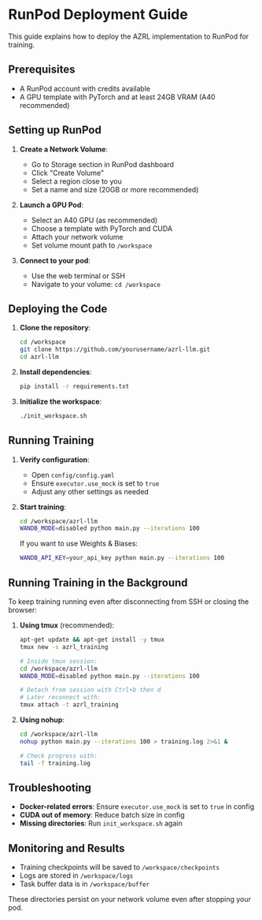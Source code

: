# RunPod Deployment Guide

This guide explains how to deploy the AZRL implementation to RunPod for training.

## Prerequisites

- A RunPod account with credits available
- A GPU template with PyTorch and at least 24GB VRAM (A40 recommended)

## Setting up RunPod

1. **Create a Network Volume**:
   - Go to Storage section in RunPod dashboard
   - Click "Create Volume"
   - Select a region close to you
   - Set a name and size (20GB or more recommended)

2. **Launch a GPU Pod**:
   - Select an A40 GPU (as recommended)
   - Choose a template with PyTorch and CUDA
   - Attach your network volume
   - Set volume mount path to `/workspace`

3. **Connect to your pod**:
   - Use the web terminal or SSH
   - Navigate to your volume: `cd /workspace`

## Deploying the Code

1. **Clone the repository**:
   ```bash
   cd /workspace
   git clone https://github.com/yourusername/azrl-llm.git
   cd azrl-llm
   ```

2. **Install dependencies**:
   ```bash
   pip install -r requirements.txt
   ```

3. **Initialize the workspace**:
   ```bash
   ./init_workspace.sh
   ```

## Running Training

1. **Verify configuration**:
   - Open `config/config.yaml`
   - Ensure `executor.use_mock` is set to `true`
   - Adjust any other settings as needed

2. **Start training**:
   ```bash
   cd /workspace/azrl-llm
   WANDB_MODE=disabled python main.py --iterations 100
   ```

   If you want to use Weights & Biases:
   ```bash
   WANDB_API_KEY=your_api_key python main.py --iterations 100
   ```

## Running Training in the Background

To keep training running even after disconnecting from SSH or closing the browser:

1. **Using tmux** (recommended):
   ```bash
   apt-get update && apt-get install -y tmux
   tmux new -s azrl_training
   
   # Inside tmux session:
   cd /workspace/azrl-llm
   WANDB_MODE=disabled python main.py --iterations 100
   
   # Detach from session with Ctrl+b then d
   # Later reconnect with:
   tmux attach -t azrl_training
   ```

2. **Using nohup**:
   ```bash
   cd /workspace/azrl-llm
   nohup python main.py --iterations 100 > training.log 2>&1 &
   
   # Check progress with:
   tail -f training.log
   ```

## Troubleshooting

- **Docker-related errors**: Ensure `executor.use_mock` is set to `true` in config
- **CUDA out of memory**: Reduce batch size in config
- **Missing directories**: Run `init_workspace.sh` again

## Monitoring and Results

- Training checkpoints will be saved to `/workspace/checkpoints`
- Logs are stored in `/workspace/logs`
- Task buffer data is in `/workspace/buffer`

These directories persist on your network volume even after stopping your pod. 